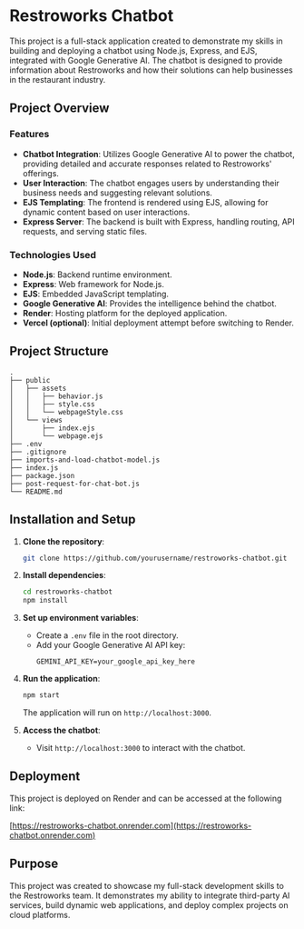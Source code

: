 # Restroworks Chatbot

This project is a full-stack application created to demonstrate my skills in building and deploying a chatbot using Node.js, Express, and EJS, integrated with Google Generative AI. The chatbot is designed to provide information about Restroworks and how their solutions can help businesses in the restaurant industry.

## Project Overview

### Features
- **Chatbot Integration**: Utilizes Google Generative AI to power the chatbot, providing detailed and accurate responses related to Restroworks' offerings.
- **User Interaction**: The chatbot engages users by understanding their business needs and suggesting relevant solutions.
- **EJS Templating**: The frontend is rendered using EJS, allowing for dynamic content based on user interactions.
- **Express Server**: The backend is built with Express, handling routing, API requests, and serving static files.

### Technologies Used
- **Node.js**: Backend runtime environment.
- **Express**: Web framework for Node.js.
- **EJS**: Embedded JavaScript templating.
- **Google Generative AI**: Provides the intelligence behind the chatbot.
- **Render**: Hosting platform for the deployed application.
- **Vercel (optional)**: Initial deployment attempt before switching to Render.

## Project Structure
```
.
├── public
│   ├── assets
│   │   ├── behavior.js
│   │   ├── style.css
│   │   └── webpageStyle.css
│   └── views
│       ├── index.ejs
│       └── webpage.ejs
├── .env
├── .gitignore
├── imports-and-load-chatbot-model.js
├── index.js
├── package.json
├── post-request-for-chat-bot.js
└── README.md
```

## Installation and Setup

1. **Clone the repository**:
   ```bash
   git clone https://github.com/yourusername/restroworks-chatbot.git
   ```

2. **Install dependencies**:
   ```bash
   cd restroworks-chatbot
   npm install
   ```

3. **Set up environment variables**:
   - Create a `.env` file in the root directory.
   - Add your Google Generative AI API key:
     ```
     GEMINI_API_KEY=your_google_api_key_here
     ```

4. **Run the application**:
   ```bash
   npm start
   ```
   The application will run on `http://localhost:3000`.

5. **Access the chatbot**:
   - Visit `http://localhost:3000` to interact with the chatbot.

## Deployment

This project is deployed on Render and can be accessed at the following link:

[https://restroworks-chatbot.onrender.com](https://restroworks-chatbot.onrender.com)

## Purpose

This project was created to showcase my full-stack development skills to the Restroworks team. It demonstrates my ability to integrate third-party AI services, build dynamic web applications, and deploy complex projects on cloud platforms.
